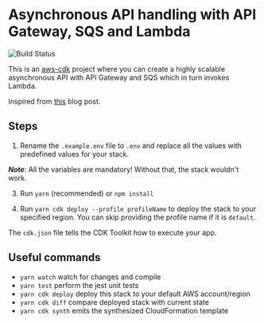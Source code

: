# Asynchronous API handling with API Gateway, SQS and Lambda

![Build Status](https://github.com/ryands17/asynchronous-api/workflows/CI/badge.svg)

This is an [aws-cdk](https://aws.amazon.com/cdk/) project where you can create a highly scalable asynchronous API with API Gateway and SQS which in turn invokes Lambda.

Inspired from [this](https://codeburst.io/100-serverless-asynchronous-api-with-apig-sqs-and-lambda-2506a039b4d) blog post.

## Steps

1. Rename the `.example.env` file to `.env` and replace all the values with predefined values for your stack.

**_Note_**: All the variables are mandatory! Without that, the stack wouldn't work.

3. Run `yarn` (recommended) or `npm install`

4. Run `yarn cdk deploy --profile profileName` to deploy the stack to your specified region. You can skip providing the profile name if it is `default`.

The `cdk.json` file tells the CDK Toolkit how to execute your app.

## Useful commands

- `yarn watch` watch for changes and compile
- `yarn test` perform the jest unit tests
- `yarn cdk deploy` deploy this stack to your default AWS account/region
- `yarn cdk diff` compare deployed stack with current state
- `yarn cdk synth` emits the synthesized CloudFormation template
